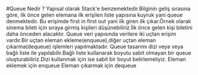 ﻿#Queue Nedir ? 
Yapısal olarak Stack'e benzemektedir.Bilginin geliş sırasına göre, ilk önce gelen elemana ilk erişilen liste yapısına kuyruk yani queue denmektedir.
Bu erişimde first in first out yani ilk giren ilk çıkar.Örnek olarak sinema bileti için sıraya girmiş kişileri düşünebiliriz.İlk önce gelen kişi biletini daha önceden alacaktır.
Queue veri yapısında verilere iki uçtan erişim vardır.Bir uçtan eleman ekleme(enqueue),diğer uçtan eleman çıkarma(dequeue) işlemleri yapılmaktadır.
Queue tasarımı dizi veya veya bağlı liste ile yapılabilir.Bağlı liste kullanarak boyutu sabit olmayan bir queue oluşturabiliriz.Dizi kullanmak için ise sabit bir boyut belirlemeliyiz.
Eleman eklemek için enqueue 
Eleman çıkarmak için dequeue